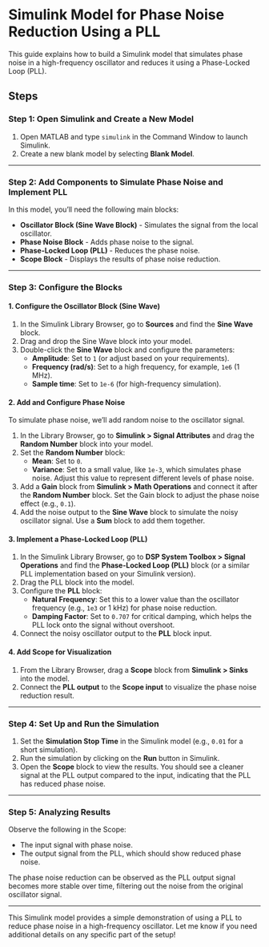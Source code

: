 # Simulink Model for Phase Noise Reduction Using a PLL

This guide explains how to build a Simulink model that simulates phase noise in a high-frequency oscillator and reduces it using a Phase-Locked Loop (PLL).

## Steps

### Step 1: Open Simulink and Create a New Model

1. Open MATLAB and type `simulink` in the Command Window to launch Simulink.
2. Create a new blank model by selecting **Blank Model**.

---

### Step 2: Add Components to Simulate Phase Noise and Implement PLL

In this model, you’ll need the following main blocks:

- **Oscillator Block (Sine Wave Block)** - Simulates the signal from the local oscillator.
- **Phase Noise Block** - Adds phase noise to the signal.
- **Phase-Locked Loop (PLL)** - Reduces the phase noise.
- **Scope Block** - Displays the results of phase noise reduction.

---

### Step 3: Configure the Blocks

#### 1. Configure the Oscillator Block (Sine Wave)

1. In the Simulink Library Browser, go to **Sources** and find the **Sine Wave** block.
2. Drag and drop the Sine Wave block into your model.
3. Double-click the **Sine Wave** block and configure the parameters:
   - **Amplitude**: Set to `1` (or adjust based on your requirements).
   - **Frequency (rad/s)**: Set to a high frequency, for example, `1e6` (1 MHz).
   - **Sample time**: Set to `1e-6` (for high-frequency simulation).

#### 2. Add and Configure Phase Noise

To simulate phase noise, we’ll add random noise to the oscillator signal.

1. In the Library Browser, go to **Simulink > Signal Attributes** and drag the **Random Number** block into your model.
2. Set the **Random Number** block:
   - **Mean**: Set to `0`.
   - **Variance**: Set to a small value, like `1e-3`, which simulates phase noise. Adjust this value to represent different levels of phase noise.
3. Add a **Gain** block from **Simulink > Math Operations** and connect it after the **Random Number** block. Set the Gain block to adjust the phase noise effect (e.g., `0.1`).
4. Add the noise output to the **Sine Wave** block to simulate the noisy oscillator signal. Use a **Sum** block to add them together.

#### 3. Implement a Phase-Locked Loop (PLL)

1. In the Simulink Library Browser, go to **DSP System Toolbox > Signal Operations** and find the **Phase-Locked Loop (PLL)** block (or a similar PLL implementation based on your Simulink version).
2. Drag the PLL block into the model.
3. Configure the **PLL** block:
   - **Natural Frequency**: Set this to a lower value than the oscillator frequency (e.g., `1e3` or 1 kHz) for phase noise reduction.
   - **Damping Factor**: Set to `0.707` for critical damping, which helps the PLL lock onto the signal without overshoot.
4. Connect the noisy oscillator output to the **PLL** block input.

#### 4. Add Scope for Visualization

1. From the Library Browser, drag a **Scope** block from **Simulink > Sinks** into the model.
2. Connect the **PLL output** to the **Scope input** to visualize the phase noise reduction result.

---

### Step 4: Set Up and Run the Simulation

1. Set the **Simulation Stop Time** in the Simulink model (e.g., `0.01` for a short simulation).
2. Run the simulation by clicking on the **Run** button in Simulink.
3. Open the **Scope** block to view the results. You should see a cleaner signal at the PLL output compared to the input, indicating that the PLL has reduced phase noise.

---

### Step 5: Analyzing Results

Observe the following in the Scope:
- The input signal with phase noise.
- The output signal from the PLL, which should show reduced phase noise.

The phase noise reduction can be observed as the PLL output signal becomes more stable over time, filtering out the noise from the original oscillator signal.

---

This Simulink model provides a simple demonstration of using a PLL to reduce phase noise in a high-frequency oscillator. Let me know if you need additional details on any specific part of the setup!
